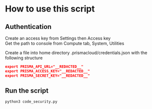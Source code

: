 # How to use this script

## Authentication

Create an access key from Settings then Access key  
Get the path to console from Compute tab, System, Utilities  

Create a file into home directory .prismacloud/credentials.json with the following structure  

```json
export PRISMA_API_URL="__REDACTED__"
export PRISMA_ACCESS_KEY="__REDACTED__"
export PRISMA_SECRET_KEY="__REDACTED__"
```

## Run the script

```console
python3 code_security.py
```
